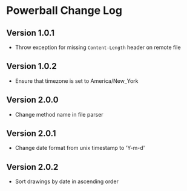 # Powerball Change Log

## Version 1.0.1

- Throw exception for missing ```Content-Length``` header on remote file

## Version 1.0.2

- Ensure that timezone is set to America/New_York

## Version 2.0.0

- Change method name in file parser

## Version 2.0.1

- Change date format from unix timestamp to 'Y-m-d'

## Version 2.0.2

- Sort drawings by date in ascending order
